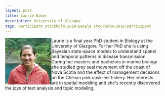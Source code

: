 ```yaml
---
layout: post
title: Laurie Baker
description: University of Glasgow
tags: participant stockholm-2018-people stockholm-2018-participant
---
```

<img align="left" width="150" height="150" src="/assets/people/baker_laurie.jpg" alt="Laurie Baker"/>Laurie is a final year PhD student in Biology at the University of Glasgow. For her PhD she is using Bayesian state-space models to understand spatial and temporal patterns in disease transmission. During her masters and bachelors in marine biology she studied grey seal movement off the coast of Nova Scotia and the effect of management decisions on the Chilean pink cusk-eel fishery. Her interests are in spatial modeling and she's recently discovered the joys of text analysis and topic modeling.  

<a href="https://twitter.com/llbaker1707" title="Twitter" target="_blank"
rel="noopener">
  <i class="fa fa-twitter fa-2x" style="color:#4FB3A9"></i>
</a>